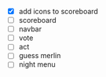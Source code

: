 - [x] add icons to scoreboard
- [ ] scoreboard
- [ ] navbar
- [ ] vote
- [ ] act
- [ ] guess merlin
- [ ] night menu